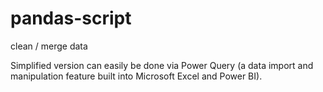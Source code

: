 # pandas-script
clean / merge data

Simplified version can easily be done via Power Query (a data import and manipulation feature built into Microsoft Excel and Power BI).
